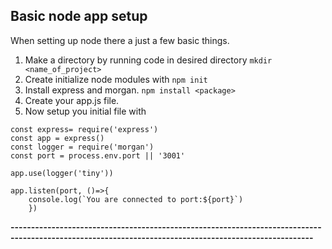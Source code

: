 ## Basic node app setup

When setting up node there a just a few basic things. 
1. Make a directory by running code in desired directory `mkdir <name_of_project>`
2. Create initialize node modules with `npm init`
3. Install express and morgan. `npm install <package>`
4. Create your app.js file.
5. Now setup you initial file with 
```
const express= require('express')
const app = express()
const logger = require('morgan')
const port = process.env.port || '3001'

app.use(logger('tiny'))

app.listen(port, ()=>{
	console.log(`You are connected to port:${port}`)
	})
```
**------------------------------------------------------------------------------------------------------------------------------------------------------**